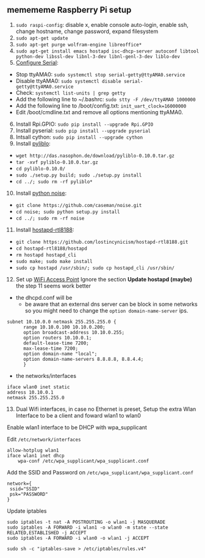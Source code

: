 ## memememe Raspberry Pi setup

1. `sudo raspi-config`: disable x, enable console auto-login, enable ssh, change hostname, change password, expand filesystem
2. `sudo apt-get update`
3. `sudo apt-get purge wolfram-engine libreoffice*`
4. `sudo apt-get install emacs hostapd isc-dhcp-server autoconf libtool python-dev libssl-dev libnl-3-dev libnl-genl-3-dev liblo-dev`
5. [Configure Serial](http://www.oppedijk.com/robotics/control-dynamixel-with-raspberrypi):
  - Stop ttyAMA0: `sudo systemctl stop serial-getty@ttyAMA0.service`
  - Disable ttyAMA0: `sudo systemctl disable serial-getty@ttyAMA0.service`
  - Check: `systemctl list-units | grep getty`
  - Add the following line to ~/.bashrc: `sudo stty -F /dev/ttyAMA0 1000000`
  - Add the following line to /boot/config.txt: `init_uart_clock=16000000`
  - Edit /boot/cmdline.txt and remove all options mentioning ttyAMA0.
6. Install Rpi.GPIO: `sudo pip install --upgrade Rpi.GPIO`
7. Install pyserial: `sudo pip install --upgrade pyserial`
8. Intsall cython: `sudo pip install --upgrade cython`
9. Install [pyliblo](http://das.nasophon.de/pyliblo/):
  - `wget http://das.nasophon.de/download/pyliblo-0.10.0.tar.gz`
  - `tar -xvf pyliblo-0.10.0.tar.gz`
  - `cd pyliblo-0.10.0/`
  - `sudo ./setup.py build; sudo ./setup.py install`
  - `cd ../; sudo rm -rf pyliblo*`
10. Install [python noise](https://github.com/caseman/noise):
  - `git clone https://github.com/caseman/noise.git`
  - `cd noise; sudo python setup.py install`
  - `cd ../; sudo rm -rf noise`
11. Install [hostapd-rtl8188](https://github.com/lostincynicism/hostapd-rtl8188):
  - `git clone https://github.com/lostincynicism/hostapd-rtl8188.git`
  - `cd hostapd-rtl8188/hostapd`
  - `rm hostapd hostapd_cli`
  - `sudo make; sudo make install`
  - `sudo cp hostapd /usr/sbin/; sudo cp hostapd_cli /usr/sbin/`
12. Set up [WiFi Access Point](https://learn.adafruit.com/setting-up-a-raspberry-pi-as-a-wifi-access-point/install-software) Ignore the section **Update hostapd (maybe)** the step 11 seems work better
  - the dhcpd.conf will be
    - be aware that an external dns server can be block in some networks so you might need to change the `option domain-name-server` ips.
  ```
subnet 10.10.0.0 netmask 255.255.255.0 {
        range 10.10.0.100 10.10.0.200;
        option broadcast-address 10.10.0.255;
        option routers 10.10.0.1;
        default-lease-time 7200;
        max-lease-time 7200;
        option domain-name "local";
        option domain-name-servers 8.8.8.8, 8.8.4.4;
        }
  ```
  - the networks/interfaces
  ```
iface wlan0 inet static
  address 10.10.0.1
  netmask 255.255.255.0
  ```

13. Dual Wifi interfaces, in case no Ethernet is preset, Setup the extra Wlan Interface to be a client and foward wlan1 to wlan0

Enable wlan1 interface to be DHCP with wpa_supplicant 

Edit `/etc/network/interfaces`

```
allow-hotplug wlan1
iface wlan1 inet dhcp
    wpa-conf /etc/wpa_supplicant/wpa_supplicant.conf
```

Add the SSID and Password on `/etc/wpa_supplicant/wpa_supplicant.conf`

```
network={
 ssid="SSID"
 psk="PASSWORD"
}
```

Update iptables

```
sudo iptables -t nat -A POSTROUTING -o wlan1 -j MASQUERADE
sudo iptables -A FORWARD -i wlan1 -o wlan0 -m state --state RELATED,ESTABLISHED -j ACCEPT
sudo iptables -A FORWARD -i wlan0 -o wlan1 -j ACCEPT
```

```
sudo sh -c "iptables-save > /etc/iptables/rules.v4"
```
